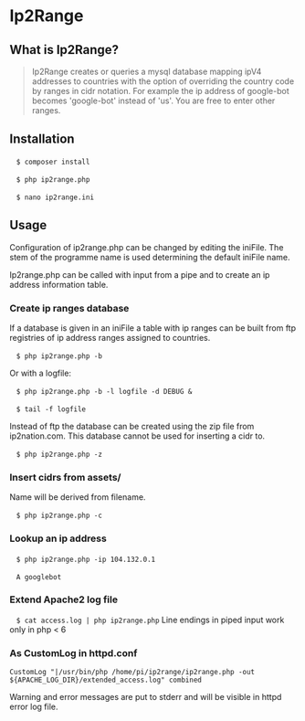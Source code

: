 
# Ip2Range

## What is Ip2Range?
>Ip2Range creates or queries a mysql database mapping ipV4 addresses to countries with the option of overriding the country code by ranges in cidr notation. For example the ip address of google-bot becomes 'google-bot' instead of 'us'. You are free to enter other ranges.


## Installation

   <code>$ composer install</code>
   
   <code>$ php ip2range.php </code>
   
   <code>$ nano ip2range.ini </code>
   


## Usage
Configuration of ip2range.php can be changed by editing the iniFile. The stem of the programme name is used determining the default iniFile name. 

Ip2range.php can be called with input from a pipe and to create an ip address information table.

### Create ip ranges database
If a database is given in an iniFile a table with ip ranges can be built from ftp registries of ip address ranges assigned to countries. 

   <code>$ php ip2range.php -b</code>

Or with a logfile:

   <code>$ php ip2range.php -b -l logfile -d DEBUG &</code>
   
   <code>$ tail -f logfile</code>

Instead of ftp the database can be created using the zip file from ip2nation.com. This database cannot be used for inserting a cidr to.

   <code>$ php ip2range.php -z</code>


### Insert cidrs from assets/
Name will be derived from filename. 

   <code>$ php ip2range.php -c</code>


### Lookup an ip address

   <code>$ php ip2range.php -ip 104.132.0.1</code>
   
   <code>A googlebot</code>


### Extend Apache2 log file 

   <code>$ cat access.log | php ip2range.php</code>
   Line endings in piped input work only in php < 6


### As CustomLog in httpd.conf

<code>CustomLog "|/usr/bin/php /home/pi/ip2range/ip2range.php -out ${APACHE_LOG_DIR}/extended_access.log" combined</code>

Warning and error messages are put to stderr and will be visible in httpd error log file.
